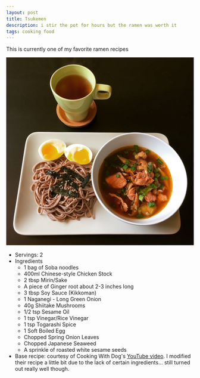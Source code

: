 ```yaml
---
layout: post
title: Tsukemen
description: i stir the pot for hours but the ramen was worth it 
tags: cooking food 
---
```


This is currently one of my favorite ramen recipes

![Tsukemen](/images/tsukemen1.JPG)

* Servings: 2
* Ingredients
  - 1 bag of Soba noodles
  - 400ml Chinese-style Chicken Stock
  - 2 tbsp Mirin/Sake
  - A piece of Ginger root about 2-3 inches long
  - 3 tbsp Soy Sauce (Kikkoman)
  - 1 Naganegi - Long Green Onion
  - 40g Shiitake Mushrooms
  - 1/2 tsp Sesame Oil
  - 1 tsp Vinegar/Rice Vinegar
  - 1 tsp Togarashi Spice
  - 1 Soft Boiled Egg
  - Chopped Spring Onion Leaves
  - Chopped Japanese Seaweed
  - A sprinkle of roasted white sesame seeds
* Base recipe: courtesy of Cooking With Dog's [YouTube video](https://www.youtube.com/watch?v=Dn2Gs5OphV0). I modified their recipe a little bit due to the lack of certain ingredients... still turned out really well though.
